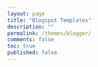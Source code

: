 ```yaml
---
layout: page
title: "Blogspot Templates"
description: ""
permalink: /themes/blogger/
comments: false
toc: true
published: false
---
```

